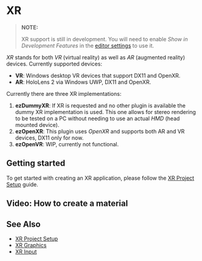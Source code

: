# XR

> **NOTE:**
>
> XR support is still in development. You will need to enable *Show in Development Features* in the [editor settings](..\editor\editor-settings.md) to use it.

*XR* stands for both *VR* (virtual reality) as well as *AR* (augmented reality) devices. Currently supported devices:
 * **VR**: Windows desktop VR devices that support DX11 and OpenXR.
 * **AR**: HoloLens 2 via Windows UWP, DX11 and OpenXR.

Currently there are three XR implementations:
1. **ezDummyXR**: If XR is requested and no other plugin is available the dummy XR implementation is used. This one allows for stereo rendering to be tested on a PC without needing to use an actual *HMD* (head mounted device).
2. **ezOpenXR**: This plugin uses *OpenXR* and supports both AR and VR devices, DX11 only for now.
3. **ezOpenVR**: WIP, currently not functional.

## Getting started

To get started with creating an XR application, please follow the [XR Project Setup](xr-project-setup.md) guide.

## Video: How to create a material


## See Also

* [XR Project Setup](xr-project-setup.md)
* [XR Graphics](xr-graphics.md)
* [XR Input](xr-input.md)
